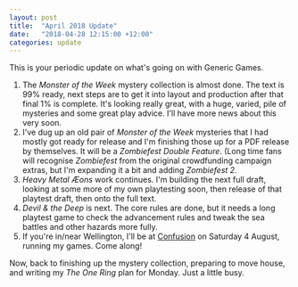 ```yaml
---
layout: post
title:  "April 2018 Update"
date:   "2018-04-28 12:15:00 +12:00"
categories: update
---
```

This is your periodic update on what's going on with Generic Games.

1. The _Monster of the Week_ mystery collection is almost done. The text is 99% ready, next steps are to get it into layout and production after that final 1% is complete. It's looking really great, with a huge, varied, pile of mysteries and some great play advice. I'll have more news about this very soon.
2. I've dug up an old pair of _Monster of the Week_ mysteries that I had mostly got ready for release and I'm finishing those up for a PDF release by themselves. It will be a _Zombiefest Double Feature_. (Long time fans will recognise _Zombiefest_ from the original crowdfunding campaign extras, but I'm expanding it a bit and adding _Zombiefest 2_.
3. _Heavy Metal Æons_ work continues. I'm building the next full draft, looking at some more of my own playtesting soon, then release of that playtest draft, then onto the full text.
4. _Devil & the Deep_ is next. The core rules are done, but it needs a long playtest game to check the advancement rules and tweak the sea battles and other hazards more fully.
5. If you're in/near Wellington, I'll be at [Confusion](http://confusion.rpg.net.nz/) on Saturday 4 August, running my games. Come along!

Now, back to finishing up the mystery collection, preparing to move house, and writing my _The One Ring_ plan for Monday. Just a little busy.
